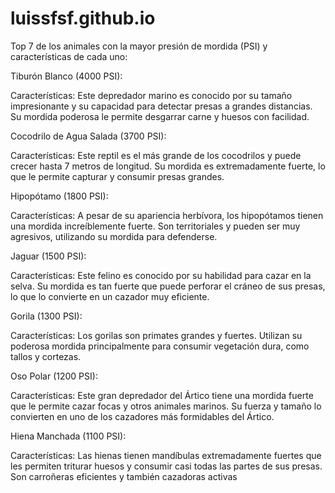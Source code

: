 # luissfsf.github.io

 Top 7 de los animales con la mayor presión de mordida (PSI) y  características de cada uno:

Tiburón Blanco (4000 PSI):

Características: Este depredador marino es conocido por su tamaño impresionante y su capacidad para detectar presas a grandes distancias. Su mordida poderosa le permite desgarrar carne y huesos con facilidad.

Cocodrilo de Agua Salada (3700 PSI):

Características: Este reptil es el más grande de los cocodrilos y puede crecer hasta 7 metros de longitud. Su mordida es extremadamente fuerte, lo que le permite capturar y consumir presas grandes.

Hipopótamo (1800 PSI):

Características: A pesar de su apariencia herbívora, los hipopótamos tienen una mordida increíblemente fuerte. Son territoriales y pueden ser muy agresivos, utilizando su mordida para defenderse.

Jaguar (1500 PSI):

Características: Este felino es conocido por su habilidad para cazar en la selva. Su mordida es tan fuerte que puede perforar el cráneo de sus presas, lo que lo convierte en un cazador muy eficiente.

Gorila (1300 PSI):

Características: Los gorilas son primates grandes y fuertes. Utilizan su poderosa mordida principalmente para consumir vegetación dura, como tallos y cortezas.

Oso Polar (1200 PSI):

Características: Este gran depredador del Ártico tiene una mordida fuerte que le permite cazar focas y otros animales marinos. Su fuerza y tamaño lo convierten en uno de los cazadores más formidables del Ártico.

Hiena Manchada (1100 PSI):

Características: Las hienas tienen mandíbulas extremadamente fuertes que les permiten triturar huesos y consumir casi todas las partes de sus presas. Son carroñeras eficientes y también cazadoras activas
